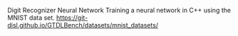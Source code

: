 Digit Recognizer Neural Network
Training a neural network in C++ using the MNIST data set.
https://git-disl.github.io/GTDLBench/datasets/mnist_datasets/
